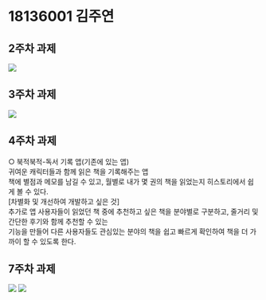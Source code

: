 # 18136001 김주연

## 2주차 과제
<img width="" height="" src="./Png/2주차 과제.PNG"></img>

## 3주차 과제
<img width="" height="" src="./Png/3주차 과제.PNG"></img>

## 4주차 과제

 ○ 북적북적-독서 기록 앱(기존에 있는 앱)   
귀여운 캐릭터들과 함께  읽은 책을 기록해주는 앱   
책에 별점과 메모를 남길 수 있고, 월별로 내가 몇 권의 책을 읽었는지 히스토리에서 쉽게 볼 수 있다.   
[차별화 및 개선하여 개발하고 싶은 것]   
추가로 앱 사용자들이 읽었던 책 중에 추천하고 싶은 책을 분야별로 구분하고, 줄거리 및 간단한 후기와 함께 추천할 수 있는   
기능을 만들어 다른 사용자들도 관심있는 분야의 책을 쉽고 빠르게 확인하여 책을 더 가까이 할 수 있도록 한다. 

## 7주차 과제
<img width="" height="" src="./Png/7주차과제1.PNG"></img> 
<img width="" height="" src="./Png/7주차과제2.PNG"></img>
